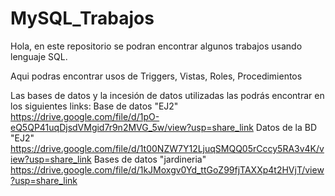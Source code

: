 # MySQL_Trabajos
Hola, en este repositorio se podran encontrar algunos trabajos usando lenguaje SQL.

Aqui podras encontrar usos de Triggers, Vistas, Roles, Procedimientos 

Las bases de datos y la incesión de datos utilizadas las podrás encontrar en los siguientes links:
Base de datos "EJ2" https://drive.google.com/file/d/1pO-eQ5QP41uqDjsdVMgid7r9n2MVG_5w/view?usp=share_link
Datos de la BD "EJ2" https://drive.google.com/file/d/1t00NZW7Y12LjuqSMQQ05rCccy5RA3v4K/view?usp=share_link
Bases de datos "jardineria" https://drive.google.com/file/d/1kJMoxgv0Yd_ttGoZ99fjTAXXp4t2HVjT/view?usp=share_link

